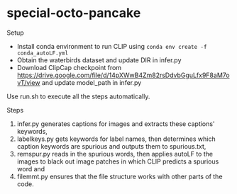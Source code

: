 # special-octo-pancake

Setup
- Install conda environment to run CLIP using `conda env create -f conda_autoLF.yml`
- Obtain the waterbirds dataset and update DIR in infer.py
- Download ClipCap checkpoint from https://drive.google.com/file/d/14pXWwB4Zm82rsDdvbGguLfx9F8aM7ovT/view and update model_path in infer.py

Use run.sh to execute all the steps automatically.

Steps
1. infer.py generates captions for images and extracts these captions' keywords,
2. labelkeys.py gets keywords for label names, then determines which caption keywords are spurious and outputs them to spurious.txt,
3. remspur.py reads in the spurious words, then applies autoLF to the images to black out image patches in which CLIP predicts a spurious word and
4. filemmt.py ensures that the file structure works with other parts of the code.
